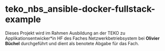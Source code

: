 # teko_nbs_ansible-docker-fullstack-example
Dieses Projekt wird im Rahmen Ausbildung an der TEKO zu Applikationsentwicker*in HF des Faches Netzwerkbetriebsystem bei **Olivier Büchel** durchgeführt und dient als benotete Abgabe für das Fach.
